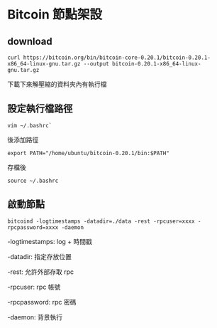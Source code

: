 # Bitcoin 節點架設

## download

```
curl https://bitcoin.org/bin/bitcoin-core-0.20.1/bitcoin-0.20.1-x86_64-linux-gnu.tar.gz --output bitcoin-0.20.1-x86_64-linux-gnu.tar.gz 
```

下載下來解壓縮的資料夾內有執行檔

## 設定執行檔路徑

```
vim ~/.bashrc`
```

後添加路徑 

`export PATH="/home/ubuntu/bitcoin-0.20.1/bin:$PATH"`

存檔後

```
source ~/.bashrc
```

## 啟動節點

```
bitcoind -logtimestamps -datadir=./data -rest -rpcuser=xxxx -rpcpassword=xxxx -daemon
```

-logtimestamps: log + 時間戳

-datadir: 指定存放位置

-rest: 允許外部存取 rpc

-rpcuser: rpc 帳號

-rpcpassword: rpc 密碼

-daemon: 背景執行
